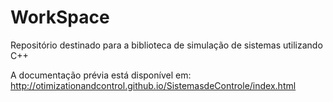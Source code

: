 WorkSpace
=========

Repositório destinado para a biblioteca de simulação de sistemas utilizando C++

A documentação prévia está disponível em:
http://otimizationandcontrol.github.io/SistemasdeControle/index.html
